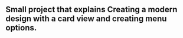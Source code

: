 ## Small project that explains Creating a modern design with a card view and creating menu options.
